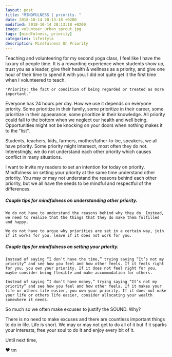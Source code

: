 ```yaml
---
layout: post
title: "MINDFULNESS | priority. "
date: 2018-10-14 20:13:18 +0200
modified: 2018-10-14 20:13:18 +0200
image: volunteer_urban_sprout.jpg
tags: [mindfulness, priority]
categories: lifestyle
description: Mindfulness On Priority
---
```


Teaching and volunteering for my second yoga class, I feel like I have the luxury of people time. It is a rewarding experience when students show up, trust you as a leader, give their health & wellness as a priority, and give one hour of their time to spend it with you. I did not quite get it the first time when I volunteered to teach.


	"Priority: the fact or condition of being regarded or treated as more important.”


Everyone has 24 hours per day. How we use it depends on everyone priority. Some prioritize in their family, some prioritize in their career, some prioritize in their appearance, some prioritize in their knowledge. All priority could fall to the bottom when we neglect our health and well being. Opportunities might not be knocking on your doors when nothing makes it to the "list".

Students, teachers, kids, farmers, mother/father-to-be, speakers, we all have priority. Some priority might intersect, most often they do not. Interestingly, we do not understand each other priority which causes conflict in many situations.

I want to invite my readers to set an intention for today on priority. Mindfulness on setting your priority at the same time understand other priority. You may or may not understand the reasons behind each other priority, but we all have the seeds to be mindful and respectful of the differences.

##### Couple tips for mindfulness on understanding other priority.

	We do not have to understand the reasons behind why they do. Instead, we need to realize that the things that they do make them fulfilled and happy.

	We do not have to argue why priorities are set in a certain way, join if it works for you, leave if it does not work for you.

##### Couple tips for mindfulness on setting your priority.

	Instead of saying “I don’t have the time,” trying saying “It’s not my priority” and see how you feel and how other feels. If it feels right for you, you own your priority. If it does not feel right for you, maybe consider being flexible and make accommodation for others.

	Instead of saying “I don’t have money,” trying saying “It’s not my priority” and see how you feel and how other feels. If it makes your life or others life easier, you own your priority. If it does not make your life or others life easier, consider allocating your wealth somewhere it needs.


So much so we often make excuses to justify the SOUND. Why?

There is no need to make excuses and there are countless important things to do in life. Life is short. We may or may not get to do all of it but if it sparks your interests, free your soul to do it and enjoy every bit of it.



Until next time,

❤ tm




